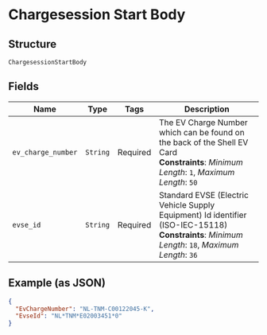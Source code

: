
# Chargesession Start Body

## Structure

`ChargesessionStartBody`

## Fields

| Name | Type | Tags | Description |
|  --- | --- | --- | --- |
| `ev_charge_number` | `String` | Required | The EV Charge Number which can be found on the back of the Shell EV Card<br>**Constraints**: *Minimum Length*: `1`, *Maximum Length*: `50` |
| `evse_id` | `String` | Required | Standard EVSE (Electric Vehicle Supply Equipment) Id identifier (ISO-IEC-15118)<br>**Constraints**: *Minimum Length*: `18`, *Maximum Length*: `36` |

## Example (as JSON)

```json
{
  "EvChargeNumber": "NL-TNM-C00122045-K",
  "EvseId": "NL*TNM*E02003451*0"
}
```

